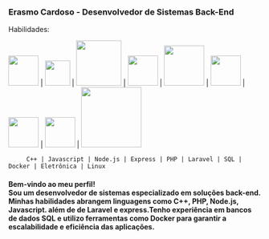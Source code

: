 <h3>Erasmo Cardoso - Desenvolvedor de Sistemas Back-End</h3>

Habilidades: 

<img width = "60px" src="https://github.com/erascardsilva/erascardsilva/assets/70297459/3389a869-e02e-4dc9-9118-3441c8478f7e"> | 
<img width = "50px" src="https://github.com/erascardsilva/erascardsilva/assets/70297459/bc247f0c-0f8f-491f-a404-3102327a868d"> |
<img width = "90px" src="https://github.com/erascardsilva/erascardsilva/assets/70297459/0aefe439-664b-4fba-a22f-5e215565ea08"> |
<img width = "60px" src="https://github.com/erascardsilva/erascardsilva/assets/70297459/3971d597-a768-42da-a57d-3a4a4dfc6fcf"> |
<img width = "80px" src="https://github.com/erascardsilva/erascardsilva/assets/70297459/ddc500f5-c38c-4094-affa-b66a3f420578"> |
<img width = "60px" src="https://github.com/erascardsilva/erascardsilva/assets/70297459/5fa40ae9-99f3-48a2-9cfc-03c4dce38ec2"> |
<img width = "60px" src="https://github.com/erascardsilva/erascardsilva/assets/70297459/0ed376ff-8fb4-4511-9b3c-f6bd9eb44b04"> |
<img width = "60px" src="https://github.com/erascardsilva/erascardsilva/assets/70297459/83bf289b-86f6-4f52-82ed-9a25b5990a4d"> |
<img width = "120px" src="https://github.com/erascardsilva/erascardsilva/assets/70297459/14848a1b-6edd-4fc0-bbe7-592e5ddac0ae"> 


         C++ | Javascript | Node.js | Express | PHP | Laravel | SQL | Docker | Eletrônica | Linux
         
<h4> Bem-vindo ao meu perfil! <br> Sou um desenvolvedor de sistemas especializado em soluções back-end. 
Minhas habilidades abrangem linguagens como C++, PHP, Node.js, Javascript.
além de de Laravel e express.Tenho experiência em bancos de dados SQL
e utilizo ferramentas como Docker para garantir a escalabilidade e eficiência das aplicações.</h4><p>
